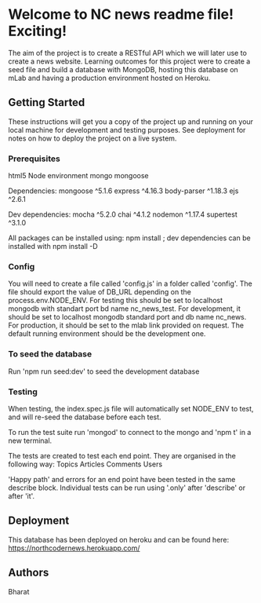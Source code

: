 # Welcome to NC news readme file! Exciting!

The aim of the project is to create a RESTful API which we will later use to create a news website. Learning outcomes for this project were to create a seed file and build a database with MongoDB, hosting this database on mLab and having a production environment hosted on Heroku.

## Getting Started

These instructions will get you a copy of the project up and running on your local machine for development and testing purposes. See deployment for notes on how to deploy the project on a live system.

### Prerequisites

html5
Node environment
mongo
mongoose

Dependencies:
mongoose ^5.1.6
express ^4.16.3
body-parser ^1.18.3
ejs ^2.6.1

Dev dependencies:
mocha ^5.2.0
chai ^4.1.2
nodemon ^1.17.4
supertest ^3.1.0

All packages can be installed using: npm install <name of package>; dev dependencies can be installed with npm install -D <name of package>

### Config

You will need to create a file called 'config.js' in a folder called 'config'.
The file should export the value of DB_URL depending on the process.env.NODE_ENV. For testing this should be set to localhost mongodb with standart port bd name nc_news_test. For development, it should be set to localhost mongodb standard port and db name nc_news. For production, it should be set to the mlab link provided on request. The default running environment should be the development one.

### To seed the database

Run 'npm run seed:dev' to seed the development database

### Testing

When testing, the index.spec.js file will automatically set NODE_ENV to test, and will re-seed the database before each test.

To run the test suite run 'mongod' to connect to the mongo and 'npm t' in a new terminal.

The tests are created to test each end point. They are organised in the following way:
Topics
Articles
Comments
Users

'Happy path' and errors for an end point have been tested in the same describe block.
Individual tests can be run using '.only' after 'describe' or after 'it'.

## Deployment

This database has been deployed on heroku and can be found here: https://northcodernews.herokuapp.com/

## Authors

Bharat
